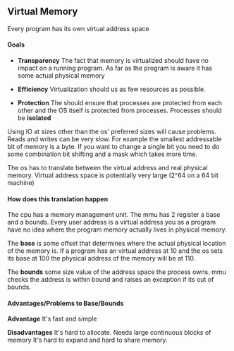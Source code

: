 ## Virtual Memory

Every program has its own virtual address space


#### Goals

* **Transparency**  The fact that memory is virtualized should have no impact on a running program. As far as the program is aware it has some actual physical memory

* **Efficiency** Virtualization should us as few resources as possible.

* **Protection** The should ensure that processes are protected from each other and the OS itself is protected from processes. Processes should be **isolated**

Using IO at sizes other than the os' preferred sizes will cause problems. Reads and writes can be very slow. For example the smallest addressable bit of memory is a byte. If you want to change a single bit you need to do some combination bit shifting and a mask which takes more time.


The os has to translate between the virtual address and real physical memory. Virtual address space is potentially very large (2^64 on a 64 bit machine)
 
#### How does this translation happen

The cpu has a memory management unit. The mmu has 2 register a base and a bounds. Every user address is a virtual address you as a program have no idea where the program memory actually lives in physical memory. 

The **base** is some offset that determines where the actual physical location of the memory is. If a program has an virtual address at 10 and the os sets its base at 100 the physical address of the memory will be at 110.

The **bounds** some size value of the address space the process owns. mmu checks the address is within bound and raises an exception if its out of bounds.

 #### Advantages/Problems to Base/Bounds

**Advantage** It's fast and simple

**Disadvantages** It's hard to allocate. Needs large continuous blocks of memory
It's hard to expand and hard to share memory.
